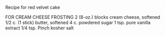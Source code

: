 Recipe for red velvet cake



FOR CREAM CHEESE FROSTING
2 (8-oz.) blocks cream cheese, softened
1/2 c. (1 stick) butter, softened 
4 c. powdered sugar
1 tsp. pure vanilla extract
1/4 tsp. Pinch kosher salt